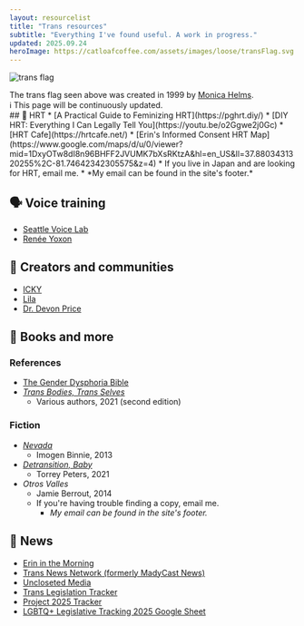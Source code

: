 ```yaml
---
layout: resourcelist
title: "Trans resources"
subtitle: "Everything I've found useful. A work in progress."
updated: 2025.09.24
heroImage: https://catloafcoffee.com/assets/images/loose/transFlag.svg
---
```

![trans flag]({{site.baseurl}}/assets/images/loose/transFlag.svg)
<div class="caption">The trans flag seen above was created in 1999 by <a href="https://en.wikipedia.org/wiki/Monica_Helms">Monica Helms</a>.</div>
<!-- <div class="card">
	<div class="card-header">📚 Table of Contents</div>
	<div class="card-body">
		<ol type="i">
			<li><a href="#section1">Section one</a></li>
		</ol>
	</div>
</div>
<br> -->
<div class="alert alert-primary" role="alert">ℹ️ This page will be continuously updated.</div>
## 💉 HRT
* [A Practical Guide to Feminizing HRT](https://pghrt.diy/)
* [DIY HRT: Everything I Can Legally Tell You](https://youtu.be/o2Ggwe2j0Gc)
* [HRT Cafe](https://hrtcafe.net/)
* [Erin's Informed Consent HRT Map](https://www.google.com/maps/d/u/0/viewer?mid=1DxyOTw8dI8n96BHFF2JVUMK7bXsRKtzA&hl=en_US&ll=37.8803431320255%2C-81.74642342305575&z=4)
* If you live in Japan and are looking for HRT, email me.
	* *My email can be found in the site's footer.*

## 🗣️ Voice training
* [Seattle Voice Lab](https://www.seattlevoicelab.com/)
* [Renée Yoxon](https://www.reneeyoxon.com/)

## 💬 Creators and communities
* [ICKY](https://linktr.ee/ICKY)
* [Lila](https://www.tiktok.com/@lilarallatos)
* [Dr. Devon Price](https://substack.com/@drdevonprice)

## 📕 Books and more
### References
* [The Gender Dysphoria Bible](https://genderdysphoria.fyi/)
* [*Trans Bodies, Trans Selves*](http://transbodies.com/)
	* Various authors, 2021 (second edition)

### Fiction
* [*Nevada*](https://en.wikipedia.org/wiki/Nevada_(Binnie_novel))
	* Imogen Binnie, 2013
* [*Detransition, Baby*](https://www.torreypeters.com/book/detransition-baby/)
	* Torrey Peters, 2021
* *Otros Valles*
	* Jamie Berrout, 2014
	* If you're having trouble finding a copy, email me.
		* *My email can be found in the site's footer.*

## 📰 News
* [Erin in the Morning](https://www.erininthemorning.com/)
* [Trans News Network (formerly MadyCast News)](https://transnews.network/)
* [Uncloseted Media](https://substack.com/@unclosetedmedia)
* [Trans Legislation Tracker](https://translegislation.com/)
* [Project 2025 Tracker](https://www.project2025.observer/)
* [LGBTQ+ Legislative Tracking 2025 Google Sheet](https://docs.google.com/spreadsheets/d/1NfY8VvrUNQKX77CXilxlE1pepRSGTMZ70LoyFwx6fbk/edit?usp=sharing)